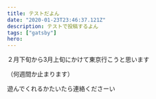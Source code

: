 ```yaml
---
title: テストだよん
date: "2020-01-23T23:46:37.121Z"
description: テストで投稿するよん
tags: ["gatsby"]
hero: 
---
```


２月下旬から3月上旬にかけて東京行こうと思います

（何週間か止まります）

遊んでくれるかたいたら連絡くださーい
